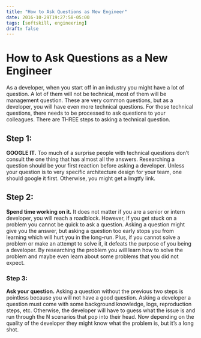 ```yaml
---
title: "How to Ask Questions as New Engineer"
date: 2016-10-29T19:27:58-05:00
tags: [softskill, engineering]
draft: false
---
```


# How to Ask Questions as a New Engineer

As a developer, when you start off in an industry you might have a lot of question. A lot of them will not be technical, most of them will be management question. These are very common questions, but as a developer, you will have even more technical questions. For those technical questions, there needs to be processed to ask questions to your colleagues. There are THREE steps to asking a technical question.


## Step 1:

**GOOGLE IT.** Too much of a surprise people with technical questions don’t consult the one thing that has almost all the answers. Researching a question should be your first reaction before asking a developer. Unless your question is to very specific architecture design for your team, one should google it first. Otherwise, you might get a lmgtfy link.

## Step 2:


**Spend time working on it.** It does not matter if you are a senior or intern developer, you will reach a roadblock. However, if you get stuck on a problem you cannot be quick to ask a question. Asking a question might give you the answer, but asking a question too early stops you from learning which will hurt you in the long-run. Plus, if you cannot solve a problem or make an attempt to solve it, it defeats the purpose of you being a developer. By researching the problem you will learn how to solve the problem and maybe even learn about some problems that you did not expect.


### Step 3:

**Ask your question.** Asking a question without the previous two steps is pointless because you will not have a good question. Asking a developer a question must come with some background knowledge, logs, reproduction steps, etc. Otherwise, the developer will have to guess what the issue is and run through the N scenarios that pop into their head. Now depending on the quality of the developer they might know what the problem is, but it’s a long shot.

